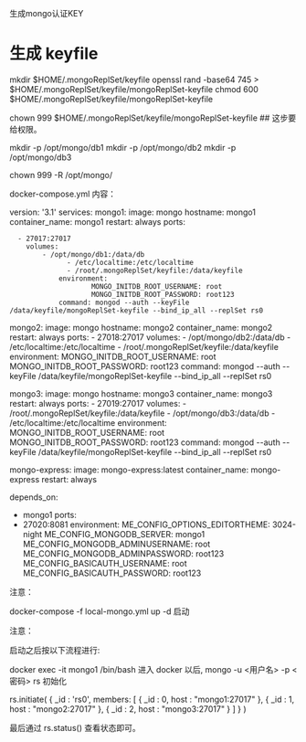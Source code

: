 生成mongo认证KEY

# 生成 keyfile
mkdir $HOME/.mongoReplSet/keyfile
openssl rand -base64 745 > $HOME/.mongoReplSet/keyfile/mongoReplSet-keyfile
chmod 600 $HOME/.mongoReplSet/keyfile/mongoReplSet-keyfile

chown 999 $HOME/.mongoReplSet/keyfile/mongoReplSet-keyfile   ## 这步要给权限。

mkdir -p /opt/mongo/db1
mkdir -p /opt/mongo/db2
mkdir -p /opt/mongo/db3

chown 999 -R /opt/mongo/


docker-compose.yml 内容：

version: '3.1'
services:
  mongo1:
    image: mongo
    hostname: mongo1
    container_name: mongo1
    restart: always
    ports:

      - 27017:27017
        volumes:
            - /opt/mongo/db1:/data/db
                  - /etc/localtime:/etc/localtime
                  - /root/.mongoReplSet/keyfile:/data/keyfile
                environment:
                        MONGO_INITDB_ROOT_USERNAME: root
                        MONGO_INITDB_ROOT_PASSWORD: root123
                command: mongod --auth --keyFile /data/keyfile/mongoReplSet-keyfile --bind_ip_all --replSet rs0

  mongo2:
    image: mongo
    hostname: mongo2
    container_name: mongo2
    restart: always
    ports:
      - 27018:27017
        volumes:
            - /opt/mongo/db2:/data/db
                  - /etc/localtime:/etc/localtime
                  - /root/.mongoReplSet/keyfile:/data/keyfile
                environment:
                        MONGO_INITDB_ROOT_USERNAME: root
                        MONGO_INITDB_ROOT_PASSWORD: root123
                command: mongod --auth --keyFile /data/keyfile/mongoReplSet-keyfile --bind_ip_all --replSet rs0

  mongo3:
    image: mongo
    hostname: mongo3
    container_name: mongo3
    restart: always
    ports:
      - 27019:27017
        volumes:
            - /root/.mongoReplSet/keyfile:/data/keyfile
                  - /opt/mongo/db3:/data/db
                  - /etc/localtime:/etc/localtime
                environment:
                        MONGO_INITDB_ROOT_USERNAME: root
                        MONGO_INITDB_ROOT_PASSWORD: root123
                command: mongod --auth --keyFile /data/keyfile/mongoReplSet-keyfile --bind_ip_all --replSet rs0

  mongo-express:
    image: mongo-express:latest
    container_name: mongo-express
    restart: always

depends_on:
  - mongo1
ports:
  - 27020:8081
environment:
    ME_CONFIG_OPTIONS_EDITORTHEME: 3024-night
    ME_CONFIG_MONGODB_SERVER: mongo1
    ME_CONFIG_MONGODB_ADMINUSERNAME: root
    ME_CONFIG_MONGODB_ADMINPASSWORD: root123
    ME_CONFIG_BASICAUTH_USERNAME: root
    ME_CONFIG_BASICAUTH_PASSWORD: root123


注意：

docker-compose -f local-mongo.yml up -d 启动


注意：

启动之后按以下流程进行:

docker exec -it mongo1 /bin/bash
进入 docker 以后, mongo -u <用户名> -p <密码>
rs 初始化

rs.initiate(
  {
    _id : 'rs0',
    members: [
      { _id : 0, host : "mongo1:27017" },
      { _id : 1, host : "mongo2:27017" },
      { _id : 2, host : "mongo3:27017" }
    ]
  }
)

最后通过 rs.status() 查看状态即可。
